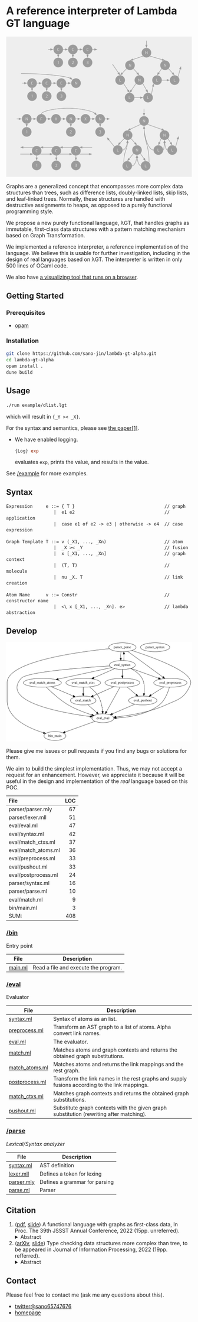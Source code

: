 # A reference interpreter of Lambda GT language

![examples of graphs](/docs/graphs-image.svg)

Graphs are a generalized concept that encompasses more complex data structures than trees,
such as difference lists, doubly-linked lists, skip lists, and leaf-linked trees.
Normally, these structures are handled with destructive assignments to heaps,
as opposed to a purely functional programming style.

We propose a new purely functional language, λGT,
that handles graphs as immutable, first-class data structures with
a pattern matching mechanism based on Graph Transformation.

We implemented a reference interpreter, a reference implementation of the language.
We believe this is usable for further investigation, including in the design of real languages based on λGT.
The interpreter is written in only 500 lines of OCaml code.

We also have [a visualizing tool that runs on a browser](https://sano-jin.github.io/lambda-gt-online/).

## Getting Started

### Prerequisites

- [opam](https://opam.ocaml.org/)

### Installation

```bash
git clone https://github.com/sano-jin/lambda-gt-alpha.git
cd lambda-gt-alpha
opam install .
dune build
```

## Usage

```bash
./run example/dlist.lgt
```

which will result in `{_Y >< _X}`.

For the syntax and semantics, please see
[the paper[1]](http://jssst.or.jp/files/user/taikai/2022/papers/20-L.pdf).

- We have enabled logging.

  ```ocaml
  {Log} exp
  ```

  evaluates `exp`, prints the value, and results in the value.

See [/example](/example) for more examples.

## Syntax

```
Expression     e ::= { T }                                  // graph
                  |  e1 e2                                  // application
                  |  case e1 of e2 -> e3 | otherwise -> e4  // case expression

Graph Template T ::= v (_X1, ..., _Xn)                      // atom
                  |  _X >< _Y                               // fusion
                  |  x [_X1, ..., _Xn]                      // graph context
                  |  (T, T)                                 // molecule
                  |  nu _X. T                               // link creation

Atom Name      v ::= Constr                                 // constructor name
                  |  <\ x [_X1, ..., _Xn]. e>               // lambda abstraction
```

## Develop

![dependency graph](/docs/dependency.svg)

Please give me issues or pull requests if you find any bugs or solutions for them.

We aim to build the simplest implementation.
Thus, we may not accept a request for an enhancement.
However, we appreciate it because it will be useful in the design and implementation
of the _real_ language based on this POC.

| File                | LOC |
| :------------------ | --: |
| parser/parser.mly   |  67 |
| parser/lexer.mll    |  51 |
| eval/eval.ml        |  47 |
| eval/syntax.ml      |  42 |
| eval/match_ctxs.ml  |  37 |
| eval/match_atoms.ml |  36 |
| eval/preprocess.ml  |  33 |
| eval/pushout.ml     |  33 |
| eval/postprocess.ml |  24 |
| parser/syntax.ml    |  16 |
| parser/parse.ml     |  10 |
| eval/match.ml       |   9 |
| bin/main.ml         |   3 |
| SUM:                | 408 |

### [/bin](/bin)

Entry point

| File               | Description                          |
| ------------------ | ------------------------------------ |
| [main.ml](main.ml) | Read a file and execute the program. |

### [/eval](/eval)

Evaluator

| File                             | Description                                                                                    |
| -------------------------------- | ---------------------------------------------------------------------------------------------- |
| [syntax.ml](syntax.ml)           | Syntax of atoms as an list.                                                                    |
| [preprocess.ml](preprocess.ml)   | Transform an AST graph to a list of atoms. Alpha convert link names.                           |
| [eval.ml](eval.ml)               | The evaluator.                                                                                 |
| [match.ml](match.ml)             | Matches atoms and graph contexts and returns the obtained graph substitutions.                 |
| [match_atoms.ml](match_atoms.ml) | Matches atoms and returns the link mappings and the rest graph.                                |
| [postprocess.ml](postprocess.ml) | Transform the link names in the rest graphs and supply fusions according to the link mappings. |
| [match_ctxs.ml](match.ml)        | Matches graph contexts and returns the obtained graph substitutions.                           |
| [pushout.ml](pushout.ml)         | Substitute graph contexts with the given graph substitution (rewriting after matching).        |

### [/parse](/parse)

_Lexical/Syntax analyzer_

| File                     | Description                   |
| ------------------------ | ----------------------------- |
| [syntax.ml](syntax.ml)   | AST definition                |
| [lexer.mll](lexer.mll)   | Defines a token for lexing    |
| [parser.mly](parser.mly) | Defines a grammar for parsing |
| [parse.ml](parse.ml)     | Parser                        |

## Citation

1. ([pdf](http://jssst.or.jp/files/user/taikai/2022/papers/20-L.pdf),
   [slide](https://www.ueda.info.waseda.ac.jp/~sano/materials/jssst2022.pdf))
   A functional language with graphs as first-class data,
   In Proc. The 39th JSSST Annual Conference, 2022
   (15pp. unreferred).
   <details><summary>Abstract</summary><div>
     Graphs are a generalized concept that encompasses more complex data structures than trees,
     such as difference lists, doubly-linked lists, skip lists, and leaf-linked trees. Normally, these structures are handled
     with destructive assignments to heaps, as opposed to a purely functional programming style. We proposed
     a new purely functional language, λGT, that handles graphs as immutable, first-class data structures with
     a pattern matching mechanism based on Graph Transformation. Since graphs can be more complex than
     trees and require non-trivial formalism, the implementation of the language is also more complicated than
     ordinary functional languages. λGT is even more advanced than the ordinary graph transformation systems.
     We implemented a reference interpreter, a reference implementation of the language. We believe this
     is usable for further investigation, including in the design of real languages based on λGT. The interpreter
     is written in only 500 lines of OCaml code.
   </div></details>
2. ([arXiv](https://arxiv.org/abs/2209.05149),
   [slide](https://www.ueda.info.waseda.ac.jp/~sano/materials/pro2022.pdf))
   Type checking data structures more complex than tree,
   to be appeared in Journal of Information Processing, 2022 (19pp. refferred).
   <details><summary>Abstract</summary><div>
     Graphs are a generalized concept that encompasses more complex data structures than trees,
     such as difference lists, doubly-linked lists, skip lists, and leaf-linked trees.
     Normally, these structures are handled with destructive assignments to heaps,
     which is opposed to a purely functional programming style and makes verification difficult.
     We propose a new
     purely functional language, \\(\lambda_{GT}\\), that handles graphs as immutable,
     first-class data structures with a pattern matching mechanism
     based on Graph Transformation and developed a new type system, \\(F_{GT}\\), for the language.
     Our approach is in contrast with the analysis of pointer manipulation programs
     using separation logic, shape analysis, etc. in that
     (i) we do not consider destructive operations
     but pattern matchings over graphs provided by the new higher-level language that
     abstract pointers and heaps away and that
     (ii) we pursue what properties can be established automatically using a rather simple typing framework.
   </div></details>

## Contact

Please feel free to contact me (ask me any questions about this).

- [twitter@sano65747676](https://twitter.com/sano65747676)
- [homepage](https://www.ueda.info.waseda.ac.jp/~sano/)

